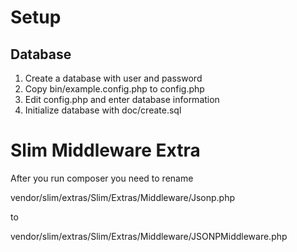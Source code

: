 

Setup
=====

Database
--------

1) Create a database with user and password
2) Copy bin/example.config.php to config.php
3) Edit config.php and enter database information
4) Initialize database with doc/create.sql





Slim Middleware Extra
=====================

After you run composer you need to rename 

   vendor/slim/extras/Slim/Extras/Middleware/Jsonp.php

to

   vendor/slim/extras/Slim/Extras/Middleware/JSONPMiddleware.php


